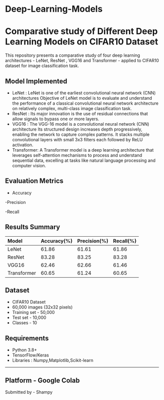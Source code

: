 # Deep-Learning-Models
# Comparative study of Different Deep Learning Models on CIFAR10 Dataset
This repository presents a comparative study of four deep learning architectures - LeNet, ResNet , VGG16 and Transformer - applied to CIFAR10 dataset for image classification task.

## Model Implemented

- LeNet : LeNet is one of the earliest convolutional neural network (CNN) architectures Objective of LeNet model is to evaluate and understand the performance of a classical convolutional neural network architecture on relatively complex, multi-class image classification task.
- ResNet : Its major innovation is the use of residual connections that allow signals to bypass one or more layers.
- VGG16 : The VGG-16 model is a convolutional neural network (CNN) architecture Its structured design increases depth progressively, enabling the network to capture complex patterns. It stacks multiple convolutional layers with small 3x3 filters each followed by ReLU activation.
- Transformer: A Transformer model is a deep learning architecture that leverages self-attention mechanisms to process and understand sequential data, excelling at tasks like natural language processing and computer vision. 


## Evaluation Metrics

- Accuracy

-Precision

-Recall
 

  ## Results Summary



| Model | Accuracy(%) | Precision(%) |  Recall(%)       |
| :----------- | :------- | :--------- | :------------------ |
| LeNet | 61.86 | 61.61 | 61.86 |
| ResNet| 83.28 | 83.25 | 83.28 |
| VGG16 | 62.46 | 62.66 | 61.46 |
| Transformer | 60.65 | 61.24 | 60.65 |


## Dataset

- CIFAR10 Dataset
- 60,000 images (32x32 pixels)
- Training set - 50,000
- Test set - 10,000
- Classes - 10 

## Requirements

- Python 3.8+
- TensorFlow/Keras
- Libraries : Numpy,Matplotlib,Scikit-learn
------

Platform - Google Colab
-----
Submitted by - Shampy
